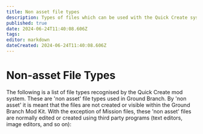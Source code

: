 ```yaml
---
title: Non asset file types
description: Types of files which can be used with the Quick Create system
published: true
date: 2024-06-24T11:40:08.606Z
tags: 
editor: markdown
dateCreated: 2024-06-24T11:40:08.606Z
---
```


# Non-asset File Types

The following is a list of file types recognised by the Quick Create mod system. These are 'non asset' file types used in Ground Branch. By 'non asset' it is meant that the files are not created or visible within the Ground Branch Mod Kit. With the exception of Mission files, these 'non asset' files are normally edited or created using third party programs (text editors, image editors, and so on):

